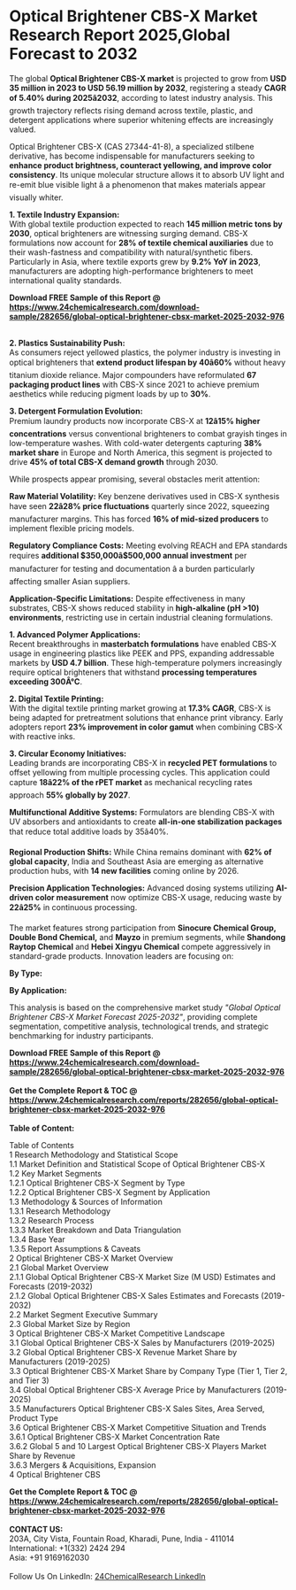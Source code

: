 <h1>Optical Brightener CBS-X Market Research Report 2025,Global Forecast to 2032</h1><p>The global <strong>Optical Brightener CBS-X market</strong> is projected to grow from <strong>USD 35 million in 2023 to USD 56.19 million by 2032</strong>, registering a steady <strong>CAGR of 5.40% during 2025â2032</strong>, according to latest industry analysis. This growth trajectory reflects rising demand across textile, plastic, and detergent applications where superior whitening effects are increasingly valued.</p><p>Optical Brightener CBS-X (CAS 27344-41-8), a specialized stilbene derivative, has become indispensable for manufacturers seeking to <strong>enhance product brightness, counteract yellowing, and improve color consistency</strong>. Its unique molecular structure allows it to absorb UV light and re-emit blue visible light â a phenomenon that makes materials appear visually whiter.</p><p><strong>1. Textile Industry Expansion:</strong><br>
With global textile production expected to reach <strong>145 million metric tons by 2030</strong>, optical brighteners are witnessing surging demand. CBS-X formulations now account for <strong>28% of textile chemical auxiliaries</strong> due to their wash-fastness and compatibility with natural/synthetic fibers. Particularly in Asia, where textile exports grew by <strong>9.2% YoY in 2023</strong>, manufacturers are adopting high-performance brighteners to meet international quality standards.</p><div><b>Download FREE Sample of this Report @ 
            <a href="https://www.24chemicalresearch.com/download-sample/282656/global-optical-brightener-cbsx-market-2025-2032-976">
            https://www.24chemicalresearch.com/download-sample/282656/global-optical-brightener-cbsx-market-2025-2032-976</a></b></div><br><p><strong>2. Plastics Sustainability Push:</strong><br>
As consumers reject yellowed plastics, the polymer industry is investing in optical brighteners that <strong>extend product lifespan by 40â60%</strong> without heavy titanium dioxide reliance. Major compounders have reformulated <strong>67 packaging product lines</strong> with CBS-X since 2021 to achieve premium aesthetics while reducing pigment loads by up to <strong>30%</strong>.</p><p><strong>3. Detergent Formulation Evolution:</strong><br>
Premium laundry products now incorporate CBS-X at <strong>12â15% higher concentrations</strong> versus conventional brighteners to combat grayish tinges in low-temperature washes. With cold-water detergents capturing <strong>38% market share</strong> in Europe and North America, this segment is projected to drive <strong>45% of total CBS-X demand growth</strong> through 2030.</p><p>While prospects appear promising, several obstacles merit attention:</p><p><strong>Raw Material Volatility:</strong> Key benzene derivatives used in CBS-X synthesis have seen <strong>22â28% price fluctuations</strong> quarterly since 2022, squeezing manufacturer margins. This has forced <strong>16% of mid-sized producers</strong> to implement flexible pricing models.</p><p><strong>Regulatory Compliance Costs:</strong> Meeting evolving REACH and EPA standards requires <strong>additional $350,000â$500,000 annual investment</strong> per manufacturer for testing and documentation â a burden particularly affecting smaller Asian suppliers.</p><p><strong>Application-Specific Limitations:</strong> Despite effectiveness in many substrates, CBS-X shows reduced stability in <strong>high-alkaline (pH &gt;10) environments</strong>, restricting use in certain industrial cleaning formulations.</p><p><strong>1. Advanced Polymer Applications:</strong><br>
Recent breakthroughs in <strong>masterbatch formulations</strong> have enabled CBS-X usage in engineering plastics like PEEK and PPS, expanding addressable markets by <strong>USD 4.7 billion</strong>. These high-temperature polymers increasingly require optical brighteners that withstand <strong>processing temperatures exceeding 300Â°C</strong>.</p><p><strong>2. Digital Textile Printing:</strong><br>
With the digital textile printing market growing at <strong>17.3% CAGR</strong>, CBS-X is being adapted for pretreatment solutions that enhance print vibrancy. Early adopters report <strong>23% improvement in color gamut</strong> when combining CBS-X with reactive inks.</p><p><strong>3. Circular Economy Initiatives:</strong><br>
Leading brands are incorporating CBS-X in <strong>recycled PET formulations</strong> to offset yellowing from multiple processing cycles. This application could capture <strong>18â22% of the rPET market</strong> as mechanical recycling rates approach <strong>55% globally by 2027</strong>.</p><p><strong>Multifunctional Additive Systems:</strong> Formulators are blending CBS-X with UV absorbers and antioxidants to create <strong>all-in-one stabilization packages</strong> that reduce total additive loads by 35â40%.</p><p><strong>Regional Production Shifts:</strong> While China remains dominant with <strong>62% of global capacity</strong>, India and Southeast Asia are emerging as alternative production hubs, with <strong>14 new facilities</strong> coming online by 2026.</p><p><strong>Precision Application Technologies:</strong> Advanced dosing systems utilizing <strong>AI-driven color measurement</strong> now optimize CBS-X usage, reducing waste by <strong>22â25%</strong> in continuous processing.</p><p>The market features strong participation from <strong>Sinocure Chemical Group, Double Bond Chemical,</strong> and <strong>Mayzo</strong> in premium segments, while <strong>Shandong Raytop Chemical</strong> and <strong>Hebei Xingyu Chemical</strong> compete aggressively in standard-grade products. Innovation leaders are focusing on:</p><p><strong>By Type:</strong></p><p><strong>By Application:</strong></p><p>This analysis is based on the comprehensive market study <em>"Global Optical Brightener CBS-X Market Forecast 2025-2032"</em>, providing complete segmentation, competitive analysis, technological trends, and strategic benchmarking for industry participants.</p><div><b>Download FREE Sample of this Report @ 
            <a href="https://www.24chemicalresearch.com/download-sample/282656/global-optical-brightener-cbsx-market-2025-2032-976">
            https://www.24chemicalresearch.com/download-sample/282656/global-optical-brightener-cbsx-market-2025-2032-976</a></b></div><br><div><b>Get the Complete Report & TOC @ 
            <a href="https://www.24chemicalresearch.com/reports/282656/global-optical-brightener-cbsx-market-2025-2032-976">
            https://www.24chemicalresearch.com/reports/282656/global-optical-brightener-cbsx-market-2025-2032-976</a></b></div><br>
            <b>Table of Content:</b><p>Table of Contents<br />
1 Research Methodology and Statistical Scope<br />
1.1 Market Definition and Statistical Scope of Optical Brightener CBS-X<br />
1.2 Key Market Segments<br />
1.2.1 Optical Brightener CBS-X Segment by Type<br />
1.2.2 Optical Brightener CBS-X Segment by Application<br />
1.3 Methodology & Sources of Information<br />
1.3.1 Research Methodology<br />
1.3.2 Research Process<br />
1.3.3 Market Breakdown and Data Triangulation<br />
1.3.4 Base Year<br />
1.3.5 Report Assumptions & Caveats<br />
2 Optical Brightener CBS-X Market Overview<br />
2.1 Global Market Overview<br />
2.1.1 Global Optical Brightener CBS-X Market Size (M USD) Estimates and Forecasts (2019-2032)<br />
2.1.2 Global Optical Brightener CBS-X Sales Estimates and Forecasts (2019-2032)<br />
2.2 Market Segment Executive Summary<br />
2.3 Global Market Size by Region<br />
3 Optical Brightener CBS-X Market Competitive Landscape<br />
3.1 Global Optical Brightener CBS-X Sales by Manufacturers (2019-2025)<br />
3.2 Global Optical Brightener CBS-X Revenue Market Share by Manufacturers (2019-2025)<br />
3.3 Optical Brightener CBS-X Market Share by Company Type (Tier 1, Tier 2, and Tier 3)<br />
3.4 Global Optical Brightener CBS-X Average Price by Manufacturers (2019-2025)<br />
3.5 Manufacturers Optical Brightener CBS-X Sales Sites, Area Served, Product Type<br />
3.6 Optical Brightener CBS-X Market Competitive Situation and Trends<br />
3.6.1 Optical Brightener CBS-X Market Concentration Rate<br />
3.6.2 Global 5 and 10 Largest Optical Brightener CBS-X Players Market Share by Revenue<br />
3.6.3 Mergers & Acquisitions, Expansion<br />
4 Optical Brightener CBS</p><div><b>Get the Complete Report & TOC @ 
            <a href="https://www.24chemicalresearch.com/reports/282656/global-optical-brightener-cbsx-market-2025-2032-976">
            https://www.24chemicalresearch.com/reports/282656/global-optical-brightener-cbsx-market-2025-2032-976</a></b></div><br><b>CONTACT US:</b><br>
            203A, City Vista, Fountain Road, Kharadi, Pune, India - 411014<br>
            International: +1(332) 2424 294<br>
            Asia: +91 9169162030 <br><br>
            Follow Us On LinkedIn: <a href="https://www.linkedin.com/company/24chemicalresearch/">24ChemicalResearch LinkedIn</a>